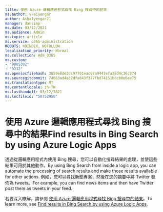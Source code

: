 ```yaml
---
title: 使用 Azure 邏輯應用程式尋找 Bing 搜尋中的結果
ms.author: v-aiyengar
author: AshaIyengar21
manager: dansimp
ms.date: 03/12/2021
ms.audience: Admin
ms.topic: article
ms.service: o365-administration
ROBOTS: NOINDEX, NOFOLLOW
localization_priority: Normal
ms.collection: Adm_O365
ms.custom:
- "9005302"
- "9212"
ms.openlocfilehash: 3859e8de3dc97701eac97a9447efa28d4c36c874
ms.sourcegitcommit: 74663ad4a32dfa643f377fbd74151bdcb0e6ee75
ms.translationtype: MT
ms.contentlocale: zh-TW
ms.lasthandoff: 03/12/2021
ms.locfileid: "50753950"
---
```

# <a name="find-results-in-bing-search-by-using-azure-logic-apps"></a><span data-ttu-id="cf4ca-102">使用 Azure 邏輯應用程式尋找 Bing 搜尋中的結果</span><span class="sxs-lookup"><span data-stu-id="cf4ca-102">Find results in Bing Search by using Azure Logic Apps</span></span>

<span data-ttu-id="cf4ca-103">透過從邏輯應用程式內使用 Bing 搜尋，您可以自動化搜尋結果的處理，並使這些結果可用於其他動作。</span><span class="sxs-lookup"><span data-stu-id="cf4ca-103">By using Bing Search from inside a logic app, you can automate the processing of search results and make those results available for other actions.</span></span> <span data-ttu-id="cf4ca-104">例如，您可以尋找新聞專案，然後在您的摘要中將 Twitter 發佈為 tweets。</span><span class="sxs-lookup"><span data-stu-id="cf4ca-104">For example, you can find news items and then have Twitter post them as tweets in your feed.</span></span>

<span data-ttu-id="cf4ca-105">若要深入瞭解，請參閱 [使用 Azure 邏輯應用程式尋找 Bing 搜尋中的結果](https://go.microsoft.com/fwlink/?linkid=2151928)。</span><span class="sxs-lookup"><span data-stu-id="cf4ca-105">To learn more, see [Find results in Bing Search by using Azure Logic Apps](https://go.microsoft.com/fwlink/?linkid=2151928).</span></span>